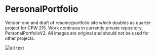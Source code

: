 # PersonalPortfolio
Version one and draft of resume/portfolio site which doubles as quarter project for CPW 215. Work continues in currently private repository, PersonalPortfolioV2.
All images are original and should not be used for other projects.

![alt text](http://drive.google.com/uc?export=view&id=1VRu2znxrb62WM_voYTb6BhEGtkTgvNpQ)
